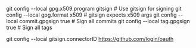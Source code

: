 git config --local gpg.x509.program gitsign # Use gitsign for signing
git config --local gpg.format x509 # gitsign expects x509 args
git config --local commit.gpgsign true # Sign all commits
git config --local tag.gpgsign true # Sign all tags

git config --local gitsign.connectorID https://github.com/login/oauth

